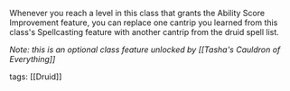 Whenever you reach a level in this class that grants the Ability Score Improvement feature, you can replace one cantrip you learned from this class's Spellcasting feature with another cantrip from the druid spell list.

*Note: this is an optional class feature unlocked by [[Tasha's Cauldron of Everything]]*

tags: [[Druid]]